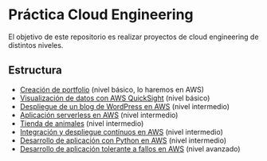 # Práctica Cloud Engineering
El objetivo de este repositorio es realizar proyectos de cloud engineering de distintos niveles.
## Estructura
* [Creación de portfolio](https://www.youtube.com/watch?v=ieYrBWmkfno&t=0s) (nivel básico, lo haremos en AWS)
* [Visualización de datos con AWS QuickSight](https://youtu.be/u8f0wyddNPU?si=g_UhenDwE_XDvXfN&t=126) (nivel básico)
* [Despliegue de un blog de WordPress en AWS](https://youtu.be/5RVT3BN9Iws?si=HTPwq6GmIRuwK90A&t=86) (nivel intermedio)
* [Aplicación serverless en AWS](https://youtu.be/5RVT3BN9Iws?si=vhW6F1imXaKkrEaF&t=211) (nivel intermedio)
* [Tienda de animales](https://chtrembl.github.io/azure-cloud/petstore/) (nivel intermedio)
* [Integración y despliegue contínuos en AWS](https://awsrestart.instructure.com/courses/1056/files/137842?module_item_id=832270) (nivel intermedio)
* [Desarrollo de aplicación con Python en AWS](https://awsrestart.instructure.com/courses/1056/files/73579?module_item_id=526552) (nivel intermedio)
* [Desarrollo de aplicación tolerante a fallos en AWS](https://youtu.be/u8f0wyddNPU?si=Coecc-HBLnPCMZrT&t=320) (nivel avanzado)
